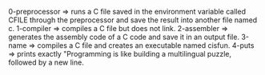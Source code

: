 0-preprocessor => runs a C file saved in the environment variable called CFILE through the preprocessor and save the result into another file named c.
1-compiler => compiles a C file but does not link.
2-assembler => generates the assembly code of a C code and save it in an output file.
3-name =>  compiles a C file and creates an executable named cisfun.
4-puts => prints exactly "Programming is like building a multilingual puzzle, followed by a new line.

